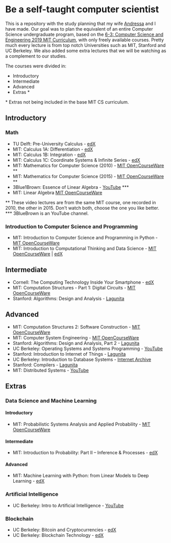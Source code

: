 # Be a self-taught computer scientist
  
This is a repository with the study planning that my wife [Andressa](https://github.com/andressadotpy) and I have made.  Our goal was to plan the equivalent of an entire Computer Science undergraduate program, based on the [6-3: Computer Science and Engineering 2019 MIT Curriculum](https://www.eecs.mit.edu/docs/ug/freshman_roadmaps.pdf), with only freely available courses. Pretty much every lecture is from top notch Universities such as MIT, Stanford and UC Berkeley. We also added some extra lectures that we will be watching as a complement to our studies.  
  
The courses were divided in:
- Introductory
- Intermediate
- Advanced
- Extras *

\* Extras not being included in the base MIT CS curriculum.  

## Introductory

### Math
  
- TU Delft: Pre-University Calculus - [edX](https://www.edx.org/course/pre-university-calculus)
- MIT: Calculus 1A: Differentiation - [edX](https://www.edx.org/course/calculus-1a-differentiation)
- MIT: Calculus 1B: Integration - [edX](https://www.edx.org/course/calculus-1b-integration)
- MIT: Calculus 1C: Coordinate Systems & Infinite Series - [edX](https://www.edx.org/course/calculus-1c-coordinate-systems-infinite-series)
- MIT: Mathematics for Computer Science (2010) - [MIT OpenCourseWare](https://ocw.mit.edu/courses/electrical-engineering-and-computer-science/6-042j-mathematics-for-computer-science-fall-2010/video-lectures/) \**
- MIT: Mathematics for Computer Science (2015) - [MIT OpenCourseWare](https://ocw.mit.edu/courses/electrical-engineering-and-computer-science/6-042j-mathematics-for-computer-science-spring-2015/proofs/tp1-1/) \**
- 3Blue1Brown: Essence of Linear Algebra - [YouTube](https://www.youtube.com/playlist?list=PLZHQObOWTQDPD3MizzM2xVFitgF8hE_ab) \***
- MIT: Linear Algebra [MIT OpenCourseWare](https://ocw.mit.edu/courses/mathematics/18-06-linear-algebra-spring-2010/video-lectures/)
  
\** These video lectures are from the same MIT course, one recorded in 2010, the other in 2015. Don't watch both, choose the one you like better.  
\*** 3BlueBrown is an YouTube channel.  
  
### Introduction to Computer Science and Programming
  
- MIT: Introduction to Computer Science and Programming in Python - [MIT OpenCourseWare](https://ocw.mit.edu/courses/electrical-engineering-and-computer-science/6-0001-introduction-to-computer-science-and-programming-in-python-fall-2016/lecture-videos/)
- MIT: Introduction to Computational Thinking and Data Science - [MIT OpenCourseWare](https://ocw.mit.edu/courses/electrical-engineering-and-computer-science/6-0002-introduction-to-computational-thinking-and-data-science-fall-2016/index.htm) | [edX](https://www.edx.org/course/introduction-to-computational-thinking-and-data-science-2)  
  
## Intermediate
  
- Cornell: The Computing Technology Inside Your Smartphone - [edX](https://www.edx.org/course/computing-technology-inside-smartphone-cornellx-engri1210x-0)
- MIT: Computation Structures - Part 1: Digital Circuits - [MIT OpenCourseWare](https://ocw.mit.edu/courses/electrical-engineering-and-computer-science/6-004-computation-structures-spring-2017/index.htm)
- Stanford: Algorithms: Design and Analysis - [Lagunita](https://online.stanford.edu/courses/soe-ycsalgorithms1-algorithms-design-and-analysis-part-1)
  
## Advanced
  
- MIT: Computation Structures 2: Software Construction - [MIT OpenCourseWare](https://ocw.mit.edu/courses/electrical-engineering-and-computer-science/6-005-software-construction-spring-2016/)
- MIT: Computer System Engineering - [MIT OpenCourseWare](https://ocw.mit.edu/courses/electrical-engineering-and-computer-science/6-033-computer-system-engineering-spring-2018/)
- Stanford: Algorithms: Design and Analysis, Part 2 - [Lagunita](https://online.stanford.edu/courses/soe-ycs0001-algorithms-design-and-analysis-part-2)
- UC Berkeley: Operating Systems and Systems Programming - [YouTube](https://www.youtube.com/watch?v=hry_qqXLej8&list=PLRdybCcWDFzCag9A0h1m9QYaujD0xefgM&index=2&t=9s)
- Stanford: Introduction to Internet of Things - [Lagunita](https://online.stanford.edu/courses/xee100-introduction-internet-things)
- UC Berkeley: Introduction to Database Systems - [Internet Archive](https://archive.org/details/UCBerkeley_Course_Computer_Science_186)
- Stanford: Compilers - [Lagunita](https://lagunita.stanford.edu/courses/Engineering/Compilers/Fall2014/about)
- MIT: Distributed Systems - [YouTube](https://www.youtube.com/watch?v=hBWfjkGKRas&list=PLkcQbKbegkMqiWf7nF8apfMRL4P4sw8UL)
  
## Extras
  
### Data Science and Machine Learning

#### Introductory
- MIT: Probabilistic Systems Analysis and Applied Probability - [MIT OpenCourseWare](https://ocw.mit.edu/courses/electrical-engineering-and-computer-science/6-041-probabilistic-systems-analysis-and-applied-probability-fall-2010/video-lectures/)
  
#### Intermediate
- MIT: Introduction to Probability: Part II – Inference & Processes - [edX](https://www.edx.org/course/introduction-to-probability-part-2-inference-processes)
  
#### Advanced
- MIT: Machine Learning with Python: from Linear Models to Deep Learning - [edX](https://www.edx.org/course/machine-learning-with-python-from-linear-models-to-deep-learning)
  
### Artificial Intelligence
- UC Berkeley: Intro to Artificial Intelligence - [YouTube](http://ai.berkeley.edu/lecture_videos.html)
  
### Blockchain
- UC Berkeley: Bitcoin and Cryptocurrencies - [edX](https://www.edx.org/course/bitcoin-and-cryptocurrencies)
- UC Berkeley: Blockchain Technology - [edX](https://www.edx.org/course/blockchain-technology)
